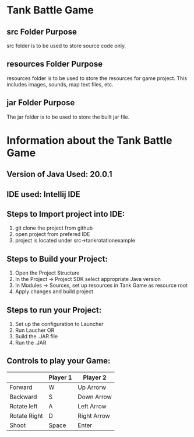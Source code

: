 # Tank Battle Game

## src Folder Purpose 
src folder is to be used to store source code only.

## resources Folder Purpose 
resources folder is to be used to store the resources for game project. This includes images, sounds, map text files, etc.

## jar Folder Purpose 
The jar folder is to be used to store the built jar file.

# Information about the Tank Battle Game

## Version of Java Used: 20.0.1

## IDE used: Intellij IDE

## Steps to Import project into IDE:
1. git clone the project from github
2. open project from prefered IDE
3. project is located under src->tankrotationexample

## Steps to Build your Project:
1. Open the Project Structure
2. In the Project -> Project SDK select appropriate Java version
3. In Modules -> Sources, set up resources in Tank Game as resource root
4. Apply changes and build project
 
## Steps to run your Project: 
1. Set up the configuration to Launcher 
2. Run Laucher OR
3. Build the .JAR file
4. Run the .JAR

## Controls to play your Game:

|               | Player 1 | Player 2  |
|---------------|----------|-----------|
|  Forward      |    W     |Up Arrorw  |
|  Backward     |    S     |Down Arrow |
|  Rotate left  |    A     |Left Arrow |
|  Rotate Right |    D     |Right Arrow|
|  Shoot        |  Space   |   Enter   |
